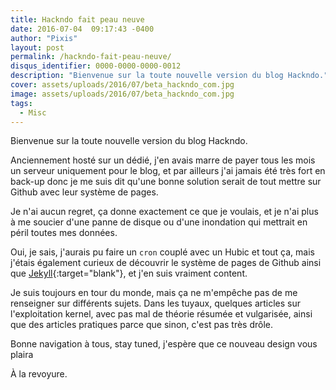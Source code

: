 ```yaml
---
title: Hackndo fait peau neuve
date: 2016-07-04  09:17:43 -0400
author: "Pixis"
layout: post
permalink: /hackndo-fait-peau-neuve/
disqus_identifier: 0000-0000-0000-0012
description: "Bienvenue sur la toute nouvelle version du blog Hackndo."
cover: assets/uploads/2016/07/beta_hackndo_com.jpg
image: assets/uploads/2016/07/beta_hackndo_com.jpg
tags:
  - Misc
---
```


Bienvenue sur la toute nouvelle version du blog Hackndo.

Anciennement hosté sur un dédié, j'en avais marre de payer tous les mois un serveur uniquement pour le blog, et par ailleurs j'ai jamais été très fort en back-up donc je me suis dit qu'une bonne solution serait de tout mettre sur Github avec leur système de pages.

<!--more-->

Je n'ai aucun regret, ça donne exactement ce que je voulais, et je n'ai plus à me soucier d'une panne de disque ou d'une inondation qui mettrait en péril toutes mes données.

Oui, je sais, j'aurais pu faire un `cron` couplé avec un Hubic et tout ça, mais j'étais également curieux de découvrir le système de pages de Github ainsi que [Jekyll](https://jekyllrb.com/){:target="blank"}, et j'en suis vraiment content.

Je suis toujours en tour du monde, mais ça ne m'empêche pas de me renseigner sur différents sujets. Dans les tuyaux, quelques articles sur l'exploitation kernel, avec pas mal de théorie résumée et vulgarisée, ainsi que des articles pratiques parce que sinon, c'est pas très drôle.

Bonne navigation à tous, stay tuned, j'espère que ce nouveau design vous plaira

À la revoyure.